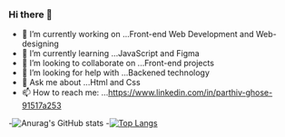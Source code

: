 ### Hi there 👋
- 🔭 I’m currently working on ...Front-end Web Development and Web-designing
- 🌱 I’m currently learning ...JavaScript and Figma
- 👯 I’m looking to collaborate on ...Front-end projects
- 🤔 I’m looking for help with ...Backened technology
- 💬 Ask me about ...Html and Css
- 📫 How to reach me: ...https://www.linkedin.com/in/parthiv-ghose-91517a253




-![Anurag's GitHub stats](https://github-readme-stats.vercel.app/api?username=parthivghose2919&show_icons=true&theme=radical)
-[![Top Langs](https://github-readme-stats.vercel.app/api/top-langs/?username=parthivghose2919&langs_count=8)](https://github.com/anuraghazra/github-readme-stats)
